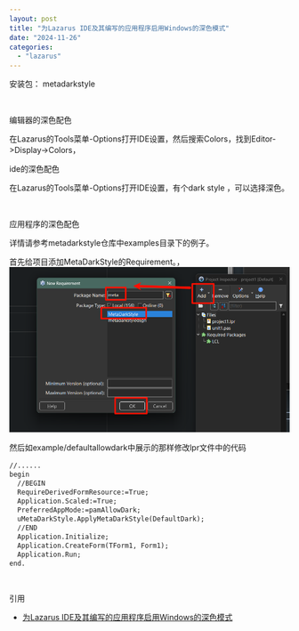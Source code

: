```yaml
---
layout: post
title: "为Lazarus IDE及其编写的应用程序启用Windows的深色模式"
date: "2024-11-26"
categories: 
  - "lazarus"
---
```


安装包： metadarkstyle

 

编辑器的深色配色

在Lazarus的Tools菜单-Options打开IDE设置，然后搜索Colors，找到Editor->Display->Colors，

ide的深色配色

在Lazarus的Tools菜单-Options打开IDE设置，有个dark style ，可以选择深色。

 

应用程序的深色配色

详情请参考metadarkstyle仓库中examples目录下的例子。

首先给项目添加MetaDarkStyle的Requirement。，[![](/assets/image/default/picgo202401242050018.png)](http://127.0.0.1/?attachment_id=5422)

然后如example/defaultallowdark中展示的那样修改lpr文件中的代码

```delphi
//......
begin
  //BEGIN
  RequireDerivedFormResource:=True;
  Application.Scaled:=True;
  PreferredAppMode:=pamAllowDark;
  uMetaDarkStyle.ApplyMetaDarkStyle(DefaultDark);
  //END
  Application.Initialize;
  Application.CreateForm(TForm1, Form1);
  Application.Run;
end.
```

 

引用

- [为Lazarus IDE及其编写的应用程序启用Windows的深色模式](https://www.iruanp.com/posts/2024/lazarus-enable-dark-mode-for-ide-and-application/)
